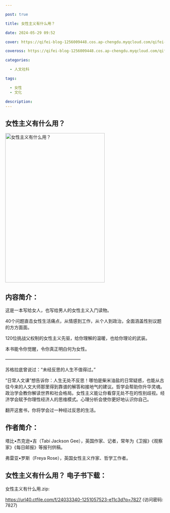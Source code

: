 ```yaml
---

post: true

title: 女性主义有什么用？

date: 2024-05-29 09:52

cover: https://qifei-blog-1256009448.cos.ap-chengdu.myqcloud.com/qifei-blog/65c8cc6e9f345e8d036ee301.jpg

coveross: https://qifei-blog-1256009448.cos.ap-chengdu.myqcloud.com/qifei-blog/65c8cc6e9f345e8d036ee301.jpg

categories:

  - 人文社科

tags:

  - 女性
  - 文化

description:
---
```




## 女性主义有什么用？
<img alt=" 女性主义有什么用？" class="aligncenter loaded" data-was-processed="true" decoding="async" fetchpriority="high" height="471" src="https://qifei-blog-1256009448.cos.ap-chengdu.myqcloud.com/qifei-blog/65c8cc6e9f345e8d036ee301.jpg " style="cursor: zoom-in;" width="314"/>

## 内容简介：

这是一本写给女人，也写给男人的女性主义入门读物。

40个问题直击女性生活痛点，从情感到工作，从个人到政治，全面涵盖性别议题的方方面面。

120位挑战父权制的女性主义先驱，给你理解的温暖，也给你理论的武装。

本书能令你觉醒，令你真正明白何为女性。

—————————————————

苏格拉底曾说过：“未经反思的人生不值得过。”

“日常人文课”想告诉你：人生无处不反思！哪怕是柴米油盐的日常疑惑，也能从古往今来的人文大师那里得到靠谱的解答和接地气的建议。哲学会帮助你升华灵魂。政治学会教你解读世界和社会格局。女性主义能让你看穿无处不在的性别歧视。经济学会赋予你理性经济人的思维模式。心理分析会使你更好地认识你自己。

翻开这套书，你将学会过一种经过反思的生活。

## 作者简介：

塔比•杰克逊•吉（Tabi Jackson Gee），英国作家、记者，常年为《卫报》《观察家》《每日邮报》等报刊供稿。

弗雷亚•罗斯（Freya Rose），英国女性主义作家、哲学工作者。

## 女性主义有什么用？ 电子书下载：



女性主义有什么用.zip: 

https://url40.ctfile.com/f/24033340-1251057523-e11c3d?p=7827 (访问密码: 7827)
